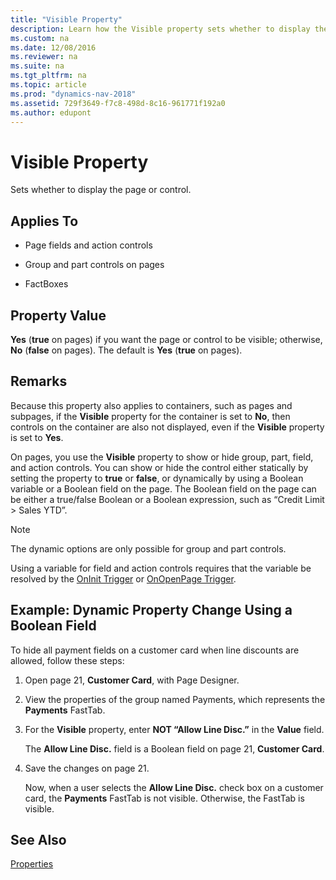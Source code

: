 ```yaml
---
title: "Visible Property"
description: Learn how the Visible property sets whether to display the page or control.
ms.custom: na
ms.date: 12/08/2016
ms.reviewer: na
ms.suite: na
ms.tgt_pltfrm: na
ms.topic: article
ms.prod: "dynamics-nav-2018"
ms.assetid: 729f3649-f7c8-498d-8c16-961771f192a0
ms.author: edupont
---
```

# Visible Property
Sets whether to display the page or control.  

## Applies To  

-   Page fields and action controls

-   Group and part controls on pages  

-   FactBoxes  

## Property Value  
 **Yes** \(**true** on pages\) if you want the page or control to be visible; otherwise, **No** \(**false** on pages\). The default is **Yes** \(**true** on pages\).  

## Remarks  
 Because this property also applies to containers, such as pages and subpages, if the **Visible** property for the container is set to **No**, then controls on the container are also not displayed, even if the **Visible** property is set to **Yes**.  

 On pages, you use the **Visible** property to show or hide group, part, field, and action controls. You can show or hide the control either statically by setting the property to **true** or **false**, or dynamically by using a Boolean variable or a Boolean field on the page. The Boolean field on the page can be either a true/false Boolean or a Boolean expression, such as “Credit Limit > Sales YTD”.  

> [!NOTE]  
>  The dynamic options are only possible for group and part controls.  

 Using a variable for field and action controls requires that the variable be resolved by the [OnInit Trigger](OnInit-Trigger.md) or [OnOpenPage Trigger](OnOpenPage-Trigger.md).  

## Example: Dynamic Property Change Using a Boolean Field  
 To hide all payment fields on a customer card when line discounts are allowed, follow these steps:  

1. Open page 21, **Customer Card**, with Page Designer.  

2. View the properties of the group named Payments, which represents the **Payments** FastTab.  

3. For the **Visible** property, enter **NOT “Allow Line Disc.”** in the **Value** field.  

    The **Allow Line Disc.** field is a Boolean field on page 21, **Customer Card**.  

4. Save the changes on page 21.  

   Now, when a user selects the **Allow Line Disc.** check box on a customer card, the **Payments** FastTab is not visible. Otherwise, the FastTab is visible.  

## See Also  
 [Properties](Properties.md)
